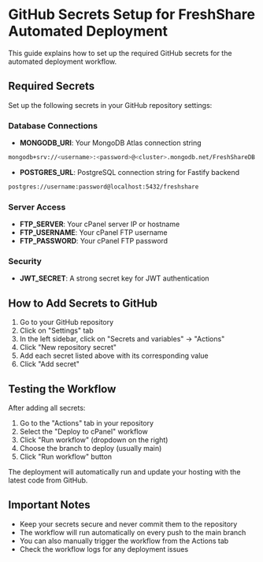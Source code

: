 # GitHub Secrets Setup for FreshShare Automated Deployment

This guide explains how to set up the required GitHub secrets for the automated deployment workflow.

## Required Secrets

Set up the following secrets in your GitHub repository settings:

### Database Connections

- **MONGODB_URI**: Your MongoDB Atlas connection string

```bash
mongodb+srv://<username>:<password>@<cluster>.mongodb.net/FreshShareDB
```

- **POSTGRES_URL**: PostgreSQL connection string for Fastify backend

```bash
postgres://username:password@localhost:5432/freshshare
```

### Server Access

- **FTP_SERVER**: Your cPanel server IP or hostname
- **FTP_USERNAME**: Your cPanel FTP username
- **FTP_PASSWORD**: Your cPanel FTP password

### Security

- **JWT_SECRET**: A strong secret key for JWT authentication

## How to Add Secrets to GitHub

1. Go to your GitHub repository
2. Click on "Settings" tab
3. In the left sidebar, click on "Secrets and variables" → "Actions"
4. Click "New repository secret"
5. Add each secret listed above with its corresponding value
6. Click "Add secret"

## Testing the Workflow

After adding all secrets:

1. Go to the "Actions" tab in your repository
2. Select the "Deploy to cPanel" workflow
3. Click "Run workflow" (dropdown on the right)
4. Choose the branch to deploy (usually main)
5. Click "Run workflow" button

The deployment will automatically run and update your hosting with the latest code from GitHub.

## Important Notes

- Keep your secrets secure and never commit them to the repository
- The workflow will run automatically on every push to the main branch
- You can also manually trigger the workflow from the Actions tab
- Check the workflow logs for any deployment issues
